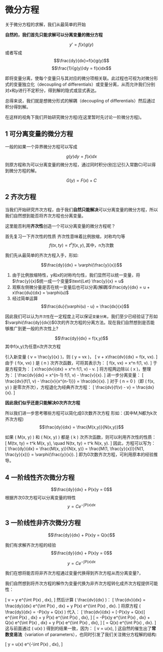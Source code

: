 # 微分方程

关于微分方程的求解，我们从最简单的开始

**自然的，我们首先只能求解可以分离变量的微分方程**

$$y'=f(x)g(y)$$
或者写成
$$\frac{dy}{dx}=f(x)g(y)$$
$$\frac{1}{g(y)}dy = f(x)dx$$

即将变量分离，使每个变量只与其对应的微分项相关联。此过程也可视为对微分形式的变量独立化（decoupling of differentials）或变量分离，从而允许我们分别对$x$和$y$进行不定积分，得到解的隐式或显式表达。

总得来说，我们就是想微分形式的解耦（decoupling of differentials）然后通过积分得到解。

在这样的视角下我们开始研究微分方程(在这里暂时先讨论一阶微分方程)。

## 1 可分离变量的微分方程

一般的如果一个异界微分方程可以写成

$$g(y)dy = f(x)dx$$
则原方程称为可以分离变量的微分方程，通过同时积分(别忘记引入常数C)可以得到微分方程的解。

$$G(y) = F(x) + C$$

## 2 齐次方程

当我们开始研究齐次方程，由于我们**自然只能解决**可以分离变量的微分方程，所以我们自然想到能否将齐次方程也分离变量。

这里能否利用**齐次性**创造一个可以分离变量的微分方程呢？

首先复习一下齐次性的性质
齐次性意味着比例放缩，对称均匀等
$$f(tx,ty) = t^nf(x,y),\text{其中，n为次数}$$

我们先从最简单的齐次方程入手，形如:

$$\frac{dy}{dx} = \varphi(\frac{y}{x})$$

1. 由于比例放缩特性，y和x的对称均匀性，我们显然可以统一变量，将$\frac{y}{x}$统一成一个变量$\text{Let} \frac{y}{x} = u$
2. 观察左侧微分量是否在统一变量后也可以分离(解耦)$\frac{dy}{dx} = u + x\frac{du}{dx} = \varphi(u)$
3. 经过简单运算$$\frac{du}{\varphi(u) - u} = \frac{dx}{x}$$


因此我们可以认为`齐次性`在一定程度上可以保证`变量分离`，我们至少已经验证了形如$\varphi(\frac{dy}{dx})$0次的齐次方程的分离方法。现在我们自然想到是否能够推广到更一般的齐次性上?

$$\frac{dy}{dx} = f(x,y)$$其中f(x,y)为任意n次齐次方程

引入新变量 \( v = \frac{y}{x} \)，则 \( y = vx \)，
\[ v + x\frac{dv}{dx} = f(x, vx). \]
由于 \( f(x, vx) \) 是 \( n \) 次齐次函数，可将其表示为：
\[ f(x, vx) = x^n f(1, v). \]
于是方程变为：
\[ x\frac{dv}{dx} = x^n f(1, v) - v. \]
将方程两边除以 \( x \)，整理为：
\[ \frac{dv}{dx} = x^{n-1} f(1, v) - \frac{v}{x}. \]
进一步分离变量：
\[ \frac{dv}{f(1, v) - \frac{v}{x^{n-1}}} = \frac{dx}{x}. \]
对于 \( n = 0 \)（即 \( f(x, y) \) 是零次齐次），方程退化为经典齐次方程：
\[ \frac{dv}{f(v) - v} = \frac{dx}{x}. \]

**因此我们似乎还是只能解决0次齐次方程**

所以我们进一步思考哪些方程可以简化成0次数齐次方程
形如：(其中M,N都为k次齐次方程)
$$\frac{dy}{dx} = \frac{M(x,y)}{N(x,y)}$$

如果 \( M(x, y) \) 和 \( N(x, y) \) 都是 \( k \) 次齐次函数，则可以利用齐次性的性质：
\[
M(tx, ty) = t^k M(x, y), \quad N(tx, ty) = t^k N(x, y).
\]
因此，方程可以写为：
\[
\frac{dy}{dx} = \frac{M(x, y)}{N(x, y)} = \frac{M(1, \frac{y}{x})}{N(1, \frac{y}{x})} = \varphi(\frac{y}{x}).
\]
即为0次数齐次方程，可利用原本的经验推导。
## 4 一阶线性齐次微分方程

$$\frac{dy}{dx} + P(x)y = 0$$
根据齐次0次方程可以分离变量的特性
$$y = Ce^{-\int P(x)dx}$$

## 3 一阶线性非齐次微分方程

$$\frac{dy}{dx} + P(x)y = Q(x)$$

我们有求解齐次方程的经验
$$\frac{dy}{dx} + P(x)y = 0$$

$$y = Ce^{-\int P(x)dx}$$

我们在想将能否将非齐次方程通过变量代换得到齐次方程从而分离变量?，

我们自然想到将齐次方程的解作为变量代换为非齐次方程转化成齐次方程提供可能性：

\[
v = y e^{\int P(x) \, dx},
\]
然后计算 \( \frac{dv}{dx} \)：
\[
\frac{dv}{dx} = \frac{dy}{dx} e^{\int P(x) \, dx} + y P(x) e^{\int P(x) \, dx}.
\]
将原方程 \( \frac{dy}{dx} = -P(x)y + Q(x) \) 代入：
\[
\frac{dv}{dx} = [-P(x)y + Q(x)] e^{\int P(x) \, dx} + y P(x) e^{\int P(x) \, dx},
\]
\[
= -P(x)y e^{\int P(x) \, dx} + Q(x) e^{\int P(x) \, dx} + y P(x) e^{\int P(x) \, dx},
\]
\[
= Q(x) e^{\int P(x) \, dx}.
\]
这与前面通过 \( u(x) \) 得到的结果一致，因为：
\[
v = u(x),
\]
这自然的催生出了**常数变易法**（variation of parameters），也同时引发了我们关注微分方程解的结构:

\[
y = u(x) e^{-\int P(x) \, dx},
\]
